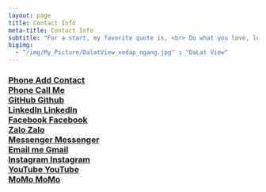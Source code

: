 ```yaml
---
layout: page
title: Contact Info
meta-title: Contact Info
subtitle: "For a start, my favorite quote is, <br> Do what you love, love what you do."
bigimg:
  - "/img/My_Picture/DalatView_xedap_ngang.jpg" : "DaLat View"
---
```



<div class="contact_NFC">
  <h3>
  <a href="/img/My_Picture/V-Card-Nguyen-Duy-Bang.vcf" target="_blank" rel="noopener" title="Phone">
    <span class="fa-stack fa-lg" aria-hidden="true">
      <i class="fa fa-circle fa-stack-2x"></i>
      <i class="fa fa-id-card fa-stack-1x fa-inverse"></i>
    </span>
    <span class="sr-only">Phone</span> Add Contact
  </a>
  <br>

  <a href="tel:{{ site.author.telephone }}" target="_blank" rel="noopener" title="Phone">
    <span class="fa-stack fa-lg" aria-hidden="true">
      <i class="fa fa-circle fa-stack-2x"></i>
      <i class="fa fa-phone-square fa-stack-1x fa-inverse"></i>
    </span>
    <span class="sr-only">Phone</span> Call Me
  </a>
  <br>
  <a href="https://github.com/{{ site.author.github }}" target="_blank" rel="noopener" title="GitHub">
    <span class="fa-stack fa-lg" aria-hidden="true">
      <i class="fa fa-circle fa-stack-2x"></i>
      <i class="fa fa-github fa-stack-1x fa-inverse"></i>
    </span>
    <span class="sr-only">GitHub</span> Github
  </a>
  <br>
  <a href="https://linkedin.com/in/{{ site.author.linkedin }}" target="_blank" rel="noopener" title="LinkedIn">
  <span class="fa-stack fa-lg" aria-hidden="true">
    <i class="fa fa-circle fa-stack-2x"></i>
    <i class="fa fa-linkedin fa-stack-1x fa-inverse"></i>
  </span>
  <span class="sr-only">LinkedIn</span> LinkedIn
  </a>
  <br>
  <a href="https://www.facebook.com/{{ site.author.facebook }}" target="_blank" rel="noopener" title="Facebook">
    <span class="fa-stack fa-lg" aria-hidden="true">
      <i class="fa fa-circle fa-stack-2x"></i>
      <i class="fa fa-facebook fa-stack-1x fa-inverse"></i>
    </span>
    <span class="sr-only">Facebook</span> Facebook
  </a>
  <br>
    <a href="https://zalo.me/{{ site.author.telephone }}" target="_blank" rel="noopener" title="Zalo">
    <span class="fa-stack fa-lg" aria-hidden="true">
      <i class="fa fa-circle fa-stack-2x"></i>
      <i class="fa fa-phone fa-stack-1x fa-inverse"></i>
    </span>
    <span class="sr-only">Zalo</span> Zalo
  </a>
  <br>
  <a href="https://m.me/{{ site.author.facebook }} " target="_blank" rel="noopener" title="Messenger">
    <span class="fa-stack fa-lg" aria-hidden="true">
      <i class="fa fa-circle fa-stack-2x"></i>
      <i class="fa fa-comments fa-stack-1x fa-inverse"></i>
    </span>
    <span class="sr-only">Messenger</span> Messenger
  </a>
  <br>
  <a href="mailto:{{ site.author.email }}" target="_blank" rel="noopener" title="Email me">
    <span class="fa-stack fa-lg" aria-hidden="true">
      <i class="fa fa-circle fa-stack-2x"></i>
      <i class="fa fa-envelope fa-stack-1x fa-inverse"></i>
    </span>
    <span class="sr-only">Email me</span> Gmail
  </a>
  <br>
  <a href="https://www.instagram.com/{{ site.author.instagram }}" target="_blank" rel="noopener" title="Instagram">
    <span class="fa-stack fa-lg" aria-hidden="true">
      <i class="fa fa-circle fa-stack-2x"></i>
      <i class="fa fa-instagram fa-stack-1x fa-inverse"></i>
    </span>
    <span class="sr-only">Instagram</span> Instagram
  </a>
  <br>
  <a href="https://www.youtube.com/{{ site.author.youtube }}" target="_blank" rel="noopener" title="YouTube">
    <span class="fa-stack fa-lg" aria-hidden="true">
      <i class="fa fa-circle fa-stack-2x"></i>
      <i class="fa fa-youtube fa-stack-1x fa-inverse"></i>
    </span>
  <span class="sr-only">YouTube</span> YouTube
  </a>
  <br>
  <a href="https://nhantien.momo.vn/{{ site.author.telephone }}" target="_blank" rel="noopener" title="MoMo">
    <span class="fa-stack fa-lg" aria-hidden="true">
      <i class="fa fa-circle fa-stack-2x"></i>
      <i class="fa fa-money fa-stack-1x fa-inverse"></i>
    </span>
  <span class="sr-only">MoMo</span> MoMo
  </a>
  <br>

  </h3>
</div>
 
